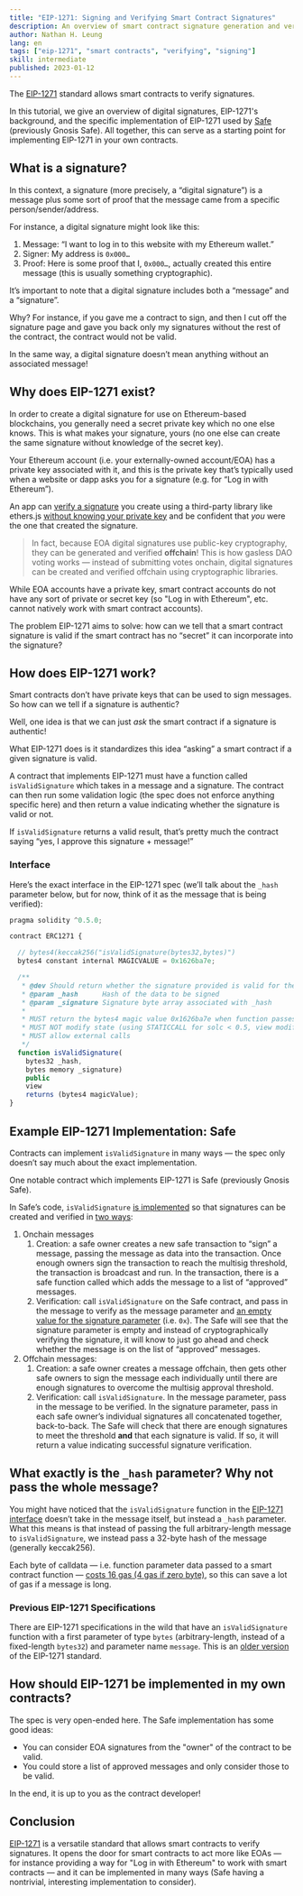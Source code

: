 ```yaml
---
title: "EIP-1271: Signing and Verifying Smart Contract Signatures"
description: An overview of smart contract signature generation and verification with EIP-1271. We also walk through the EIP-1271 implementation used in Safe (previously Gnosis Safe) to provide a concrete example for smart contract developers to build on.
author: Nathan H. Leung
lang: en
tags: ["eip-1271", "smart contracts", "verifying", "signing"]
skill: intermediate
published: 2023-01-12
---
```


The [EIP-1271](https://eips.ethereum.org/EIPS/eip-1271) standard allows smart contracts to verify signatures.

In this tutorial, we give an overview of digital signatures, EIP-1271's background, and the specific implementation of EIP-1271 used by [Safe](https://safe.global/) (previously Gnosis Safe). All together, this can serve as a starting point for implementing EIP-1271 in your own contracts.

## What is a signature?

In this context, a signature (more precisely, a “digital signature”) is a message plus some sort of proof that the message came from a specific person/sender/address.

For instance, a digital signature might look like this:

1. Message: “I want to log in to this website with my Ethereum wallet.”
2. Signer: My address is `0x000…`
3. Proof: Here is some proof that I, `0x000…`, actually created this entire message (this is usually something cryptographic).

It’s important to note that a digital signature includes both a “message” and a “signature”.

Why? For instance, if you gave me a contract to sign, and then I cut off the signature page and gave you back only my signatures without the rest of the contract, the contract would not be valid.

In the same way, a digital signature doesn’t mean anything without an associated message!

## Why does EIP-1271 exist?

In order to create a digital signature for use on Ethereum-based blockchains, you generally need a secret private key which no one else knows. This is what makes your signature, yours (no one else can create the same signature without knowledge of the secret key).

Your Ethereum account (i.e. your externally-owned account/EOA) has a private key associated with it, and this is the private key that’s typically used when a website or dapp asks you for a signature (e.g. for “Log in with Ethereum”).

An app can [verify a signature](https://docs.alchemy.com/docs/how-to-verify-a-message-signature-on-ethereum) you create using a third-party library like ethers.js [without knowing your private key](https://en.wikipedia.org/wiki/Public-key_cryptography) and be confident that _you_ were the one that created the signature.

> In fact, because EOA digital signatures use public-key cryptography, they can be generated and verified **offchain**! This is how gasless DAO voting works — instead of submitting votes onchain, digital signatures can be created and verified offchain using cryptographic libraries.

While EOA accounts have a private key, smart contract accounts do not have any sort of private or secret key (so "Log in with Ethereum", etc. cannot natively work with smart contract accounts).

The problem EIP-1271 aims to solve: how can we tell that a smart contract signature is valid if the smart contract has no “secret” it can incorporate into the signature?

## How does EIP-1271 work?

Smart contracts don’t have private keys that can be used to sign messages. So how can we tell if a signature is authentic?

Well, one idea is that we can just _ask_ the smart contract if a signature is authentic!

What EIP-1271 does is it standardizes this idea “asking” a smart contract if a given signature is valid.

A contract that implements EIP-1271 must have a function called `isValidSignature` which takes in a message and a signature. The contract can then run some validation logic (the spec does not enforce anything specific here) and then return a value indicating whether the signature is valid or not.

If `isValidSignature` returns a valid result, that’s pretty much the contract saying “yes, I approve this signature + message!”

### Interface

Here’s the exact interface in the EIP-1271 spec (we’ll talk about the `_hash` parameter below, but for now, think of it as the message that is being verified):

```jsx
pragma solidity ^0.5.0;

contract ERC1271 {

  // bytes4(keccak256("isValidSignature(bytes32,bytes)")
  bytes4 constant internal MAGICVALUE = 0x1626ba7e;

  /**
   * @dev Should return whether the signature provided is valid for the provided hash
   * @param _hash      Hash of the data to be signed
   * @param _signature Signature byte array associated with _hash
   *
   * MUST return the bytes4 magic value 0x1626ba7e when function passes.
   * MUST NOT modify state (using STATICCALL for solc < 0.5, view modifier for solc > 0.5)
   * MUST allow external calls
   */
  function isValidSignature(
    bytes32 _hash,
    bytes memory _signature)
    public
    view
    returns (bytes4 magicValue);
}
```

## Example EIP-1271 Implementation: Safe

Contracts can implement `isValidSignature` in many ways — the spec only doesn’t say much about the exact implementation.

One notable contract which implements EIP-1271 is Safe (previously Gnosis Safe).

In Safe’s code, `isValidSignature` [is implemented](https://github.com/safe-global/safe-contracts/blob/main/contracts/handler/CompatibilityFallbackHandler.sol) so that signatures can be created and verified in [two ways](https://ethereum.stackexchange.com/questions/122635/signing-messages-as-a-gnosis-safe-eip1271-support):

1. Onchain messages
   1. Creation: a safe owner creates a new safe transaction to “sign” a message, passing the message as data into the transaction. Once enough owners sign the transaction to reach the multisig threshold, the transaction is broadcast and run. In the transaction, there is a safe function called which adds the message to a list of “approved” messages.
   2. Verification: call `isValidSignature` on the Safe contract, and pass in the message to verify as the message parameter and [an empty value for the signature parameter](https://github.com/safe-global/safe-contracts/blob/main/contracts/handler/CompatibilityFallbackHandler.sol#L32) (i.e. `0x`). The Safe will see that the signature parameter is empty and instead of cryptographically verifying the signature, it will know to just go ahead and check whether the message is on the list of “approved” messages.
2. Offchain messages:
   1. Creation: a safe owner creates a message offchain, then gets other safe owners to sign the message each individually until there are enough signatures to overcome the multisig approval threshold.
   2. Verification: call `isValidSignature`. In the message parameter, pass in the message to be verified. In the signature parameter, pass in each safe owner’s individual signatures all concatenated together, back-to-back. The Safe will check that there are enough signatures to meet the threshold **and** that each signature is valid. If so, it will return a value indicating successful signature verification.

## What exactly is the `_hash` parameter? Why not pass the whole message?

You might have noticed that the `isValidSignature` function in the [EIP-1271 interface](https://eips.ethereum.org/EIPS/eip-1271) doesn’t take in the message itself, but instead a `_hash` parameter. What this means is that instead of passing the full arbitrary-length message to `isValidSignature`, we instead pass a 32-byte hash of the message (generally keccak256).

Each byte of calldata — i.e. function parameter data passed to a smart contract function — [costs 16 gas (4 gas if zero byte)](https://eips.ethereum.org/EIPS/eip-2028), so this can save a lot of gas if a message is long.

### Previous EIP-1271 Specifications

There are EIP-1271 specifications in the wild that have an `isValidSignature` function with a first parameter of type `bytes` (arbitrary-length, instead of a fixed-length `bytes32`) and parameter name `message`. This is an [older version](https://github.com/safe-global/safe-contracts/issues/391#issuecomment-1075427206) of the EIP-1271 standard.

## How should EIP-1271 be implemented in my own contracts?

The spec is very open-ended here. The Safe implementation has some good ideas:

- You can consider EOA signatures from the "owner" of the contract to be valid.
- You could store a list of approved messages and only consider those to be valid.

In the end, it is up to you as the contract developer!

## Conclusion

[EIP-1271](https://eips.ethereum.org/EIPS/eip-1271) is a versatile standard that allows smart contracts to verify signatures. It opens the door for smart contracts to act more like EOAs — for instance providing a way for "Log in with Ethereum" to work with smart contracts — and it can be implemented in many ways (Safe having a nontrivial, interesting implementation to consider).

